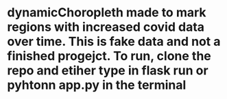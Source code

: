 # dynamicChoropleth made to mark regions  with increased covid data over time. This is fake  data and not a finished progejct. To run, clone the repo and etiher type in  flask run or pyhtonn app.py in the terminal
